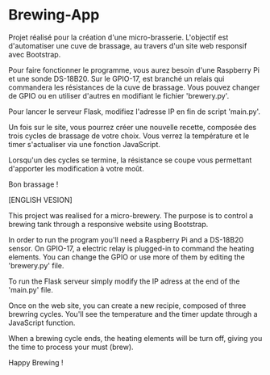 # Brewing-App


Projet réalisé pour la création d'une micro-brasserie.
L'objectif est d'automatiser une cuve de brassage, au travers d'un site web responsif avec Bootstrap.

Pour faire fonctionner le programme, vous aurez besoin d'une Raspberry Pi et une sonde DS-18B20.
Sur le GPIO-17, est branché un relais qui commandera les résistances de la cuve de brassage.
Vous pouvez changer de GPIO ou en utiliser d'autres en modifiant le fichier 'brewery.py'.

Pour lancer le serveur Flask, modifiez l'adresse IP en fin de script 'main.py'.

Un fois sur le site, vous pourrez créer une nouvelle recette, composée des trois cycles de brassage de votre choix.
Vous verrez la température et le timer s'actualiser via une fonction JavaScript.

Lorsqu'un des cycles se termine, la résistance se coupe vous permettant d'apporter les modification à votre moût.

Bon brassage !


[ENGLISH VESION]

This project was realised for a micro-brewery.
The purpose is to control a brewing tank through a responsive website using Bootstrap.

In order to run the program you'll need a Raspberry Pi and a DS-18B20 sensor.
On GPIO-17, a electric relay is plugged-in to command the heating elements.
You can change the GPIO or use more of them by editing the 'brewery.py' file.

To run the Flask serveur simply modify the IP adress at the end of the 'main.py' file.

Once on the web site, you can create a new recipie, composed of three brewring cycles.
You'll see the temperature and the timer update through a JavaScript function.

When a brewing cycle ends, the heating elements will be turn off, giving you the time to process your must (brew). 

Happy Brewing !
